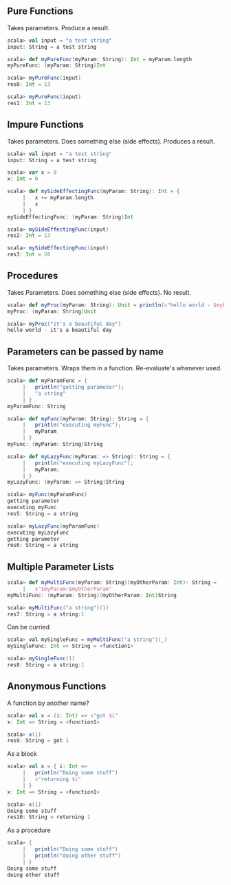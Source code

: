 ## Pure Functions

Takes parameters. Produce a result. 

```scala
scala> val input = "a test string"
input: String = a test string

scala> def myPureFunc(myParam: String): Int = myParam.length
myPureFunc: (myParam: String)Int

scala> myPureFunc(input)
res0: Int = 13

scala> myPureFunc(input)
res1: Int = 13
```



## Impure Functions
Takes parameters. Does something else (side effects). Produces a result. 

```scala
scala> val input = "a test string"
input: String = a test string

scala> var x = 0
x: Int = 0

scala> def mySideEffectingFunc(myParam: String): Int = {
     |   x += myParam.length
     |   x
     | }
mySideEffectingFunc: (myParam: String)Int

scala> mySideEffectingFunc(input)
res2: Int = 13

scala> mySideEffectingFunc(input)
res3: Int = 26
```



## Procedures

Takes Parameters. Does something else (side effects). No result.

```scala
scala> def myProc(myParam: String): Unit = println(s"hello world - $myParam")
myProc: (myParam: String)Unit

scala> myProc("it's a beautiful day")
hello world - it's a beautiful day
```



## Parameters can be passed by name

Takes parameters. Wraps them in a function. Re-evaluate's whenever used.

```scala
scala> def myParamFunc = { 
     |   println("getting parameter"); 
     |   "a string" 
     | }
myParamFunc: String

scala> def myFunc(myParam: String): String = { 
     |   println("executing myFunc"); 
     |   myParam 
     | }
myFunc: (myParam: String)String

scala> def myLazyFunc(myParam: => String): String = { 
     |   println("executing myLazyFunc"); 
     |   myParam; 
     | }
myLazyFunc: (myParam: => String)String

scala> myFunc(myParamFunc)
getting parameter
executing myFunc
res5: String = a string

scala> myLazyFunc(myParamFunc)
executing myLazyFunc
getting parameter
res6: String = a string
```



## Multiple Parameter Lists

```scala
scala> def myMultiFunc(myParam: String)(myOtherParam: Int): String = 
     |   s"$myParam:$myOtherParam"
myMultiFunc: (myParam: String)(myOtherParam: Int)String

scala> myMultiFunc("a string")(1)
res7: String = a string:1
```

Can be curried

```scala
scala> val mySingleFunc = myMultiFunc("a string")(_)
mySingleFunc: Int => String = <function1>

scala> mySingleFunc(1)
res8: String = a string:1
```



## Anonymous Functions

A function by another name?

```scala
scala> val x = (i: Int) => s"got $i" 
x: Int => String = <function1>

scala> x(1)
res9: String = got 1
```

As a block
```scala
scala> val x = { i: Int => 
     |   println("Doing some stuff")
     |   s"returning $i"
     | }
x: Int => String = <function1>

scala> x(1)
Doing some stuff
res10: String = returning 1
```

As a procedure
```scala
scala> {
     |   println("Doing some stuff")
     |   println("doing other stuff")
     | }
Doing some stuff
doing other stuff
```

